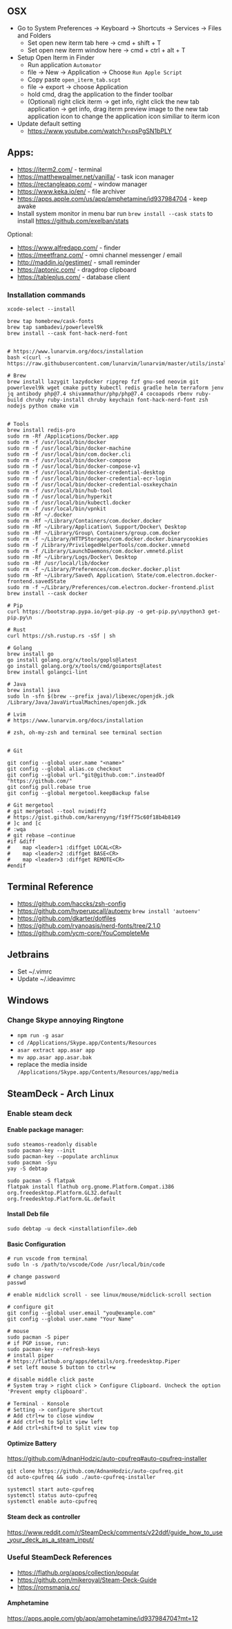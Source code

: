 ## OSX

- Go to System Preferences -> Keyboard -> Shortcuts -> Services -> Files and Folders
  - Set open new iterm tab here -> cmd + shift + T
  - Set open new iterm window here -> cmd + ctrl + alt + T
- Setup Open Iterm in Finder
  - Run application `Automator`
  - file -> New -> Application -> Choose `Run Apple Script`
  - Copy paste `open_iterm_tab.scpt`
  - file -> export -> choose Application
  - hold cmd, drag the application to the finder toolbar
  - (Optional) right click iterm -> get info, right click the new tab application -> get info, drag iterm preview image to the new tab application icon to change the application icon similiar to iterm icon
- Update default setting
  - https://www.youtube.com/watch?v=psPgSN1bPLY
  


## Apps:

- https://iterm2.com/ - terminal
- https://matthewpalmer.net/vanilla/ - task icon manager
- https://rectangleapp.com/ - window manager
- https://www.keka.io/en/ - file archiver
- https://apps.apple.com/us/app/amphetamine/id937984704 - keep awake
- Install system monitor in menu bar 
run `brew install --cask stats` to install https://github.com/exelban/stats

Optional:
- https://www.alfredapp.com/ - finder
- https://meetfranz.com/ - omni channel messenger / email
- http://maddin.io/gestimer/ - small reminder
- https://aptonic.com/ - dragdrop clipboard
- https://tableplus.com/ - database client


### Installation commands
```
xcode-select --install

brew tap homebrew/cask-fonts
brew tap sambadevi/powerlevel9k
brew install --cask font-hack-nerd-font


# https://www.lunarvim.org/docs/installation
bash <(curl -s https://raw.githubusercontent.com/lunarvim/lunarvim/master/utils/installer/install.sh)

# Brew
brew install lazygit lazydocker ripgrep fzf gnu-sed neovim git powerlevel9k wget cmake putty kubectl redis gradle helm terraform jenv jq antibody php@7.4 shivammathur/php/php@7.4 cocoapods rbenv ruby-build chruby ruby-install chruby keychain font-hack-nerd-font zsh nodejs python cmake vim 


# Tools
brew install redis-pro
sudo rm -Rf /Applications/Docker.app
sudo rm -f /usr/local/bin/docker
sudo rm -f /usr/local/bin/docker-machine
sudo rm -f /usr/local/bin/com.docker.cli
sudo rm -f /usr/local/bin/docker-compose
sudo rm -f /usr/local/bin/docker-compose-v1
sudo rm -f /usr/local/bin/docker-credential-desktop
sudo rm -f /usr/local/bin/docker-credential-ecr-login
sudo rm -f /usr/local/bin/docker-credential-osxkeychain
sudo rm -f /usr/local/bin/hub-tool
sudo rm -f /usr/local/bin/hyperkit
sudo rm -f /usr/local/bin/kubectl.docker
sudo rm -f /usr/local/bin/vpnkit
sudo rm -Rf ~/.docker
sudo rm -Rf ~/Library/Containers/com.docker.docker
sudo rm -Rf ~/Library/Application\ Support/Docker\ Desktop
sudo rm -Rf ~/Library/Group\ Containers/group.com.docker
sudo rm -f ~/Library/HTTPStorages/com.docker.docker.binarycookies
sudo rm -f /Library/PrivilegedHelperTools/com.docker.vmnetd
sudo rm -f /Library/LaunchDaemons/com.docker.vmnetd.plist
sudo rm -Rf ~/Library/Logs/Docker\ Desktop
sudo rm -Rf /usr/local/lib/docker
sudo rm -f ~/Library/Preferences/com.docker.docker.plist
sudo rm -Rf ~/Library/Saved\ Application\ State/com.electron.docker-frontend.savedState
sudo rm -f ~/Library/Preferences/com.electron.docker-frontend.plist
brew install --cask docker

# Pip
curl https://bootstrap.pypa.io/get-pip.py -o get-pip.py\npython3 get-pip.py\n

# Rust
curl https://sh.rustup.rs -sSf | sh

# Golang
brew install go
go install golang.org/x/tools/gopls@latest
go install golang.org/x/tools/cmd/goimports@latest
brew install golangci-lint

# Java
brew install java
sudo ln -sfn $(brew --prefix java)/libexec/openjdk.jdk /Library/Java/JavaVirtualMachines/openjdk.jdk

# Lvim
# https://www.lunarvim.org/docs/installation

# zsh, oh-my-zsh and terminal see terminal section


# Git

git config --global user.name "<name>"
git config --global alias.co checkout
git config --global url."git@github.com:".insteadOf "https://github.com/"
git config pull.rebase true
git config --global mergetool.keepBackup false

# Git mergetool
# git mergetool --tool nvimdiff2
# https://gist.github.com/karenyyng/f19ff75c60f18b4b8149
# ]c and [c
# :wqa
# git rebase –continue
#if &diff
#    map <leader>1 :diffget LOCAL<CR>
#    map <leader>2 :diffget BASE<CR>
#    map <leader>3 :diffget REMOTE<CR>
#endif

```

##  Terminal Reference

- https://github.com/haccks/zsh-config
- https://github.com/hyperupcall/autoenv
`brew install 'autoenv'`
- https://github.com/dkarter/dotfiles
- https://github.com/ryanoasis/nerd-fonts/tree/2.1.0
- https://github.com/ycm-core/YouCompleteMe


## Jetbrains

- Set ~/.vimrc
- Update ~/.ideavimrc

## Windows

### Change Skype annoying Ringtone

- `npm run -g asar`
- `cd /Applications/Skype.app/Contents/Resources`
- `asar extract app.asar app`
- `mv app.asar app.asar.bak`
- replace the media inside `/Applications/Skype.app/Contents/Resources/app/media`

## SteamDeck - Arch Linux

### Enable steam deck

#### Enable package manager:

```
sudo steamos-readonly disable
sudo pacman-key --init
sudo pacman-key --populate archlinux
sudo pacman -Syu
yay -S debtap

sudo pacman -S flatpak
flatpak install flathub org.gnome.Platform.Compat.i386 org.freedesktop.Platform.GL32.default org.freedesktop.Platform.GL.default
```

#### Install Deb file

```
sudo debtap -u deck <installationfile>.deb
```

#### Basic Configuration

```
# run vscode from terminal
sudo ln -s /path/to/vscode/Code /usr/local/bin/code

# change password
passwd

# enable midclick scroll - see linux/mouse/midclick-scroll section

# configure git
git config --global user.email "you@example.com"
git config --global user.name "Your Name"

# mouse
sudo pacman -S piper
# if PGP issue, run:
sudo pacman-key --refresh-keys
# install piper
# https://flathub.org/apps/details/org.freedesktop.Piper
# set left mouse 5 button to ctrl+w

# disable middle click paste
# System tray > right click > Configure Clipboard. Uncheck the option 'Prevent empty clipboard'.

# Terminal - Konsole
# Setting -> configure shortcut
# Add ctrl+w to close window
# Add ctrl+d to Split view left
# Add ctrl+shift+d to Split view top
```

#### Optimize Battery

https://github.com/AdnanHodzic/auto-cpufreq#auto-cpufreq-installer

```
git clone https://github.com/AdnanHodzic/auto-cpufreq.git
cd auto-cpufreq && sudo ./auto-cpufreq-installer

systemctl start auto-cpufreq
systemctl status auto-cpufreq
systemctl enable auto-cpufreq

```

#### Steam deck as controller
https://www.reddit.com/r/SteamDeck/comments/v22ddf/guide_how_to_use_your_deck_as_a_steam_input/

### Useful SteamDeck References

- https://flathub.org/apps/collection/popular
- https://github.com/mikeroyal/Steam-Deck-Guide
- https://romsmania.cc/


#### Amphetamine

https://apps.apple.com/gb/app/amphetamine/id937984704?mt=12



